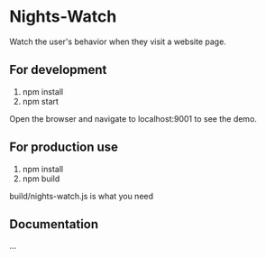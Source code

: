 Nights-Watch
============

Watch the user's behavior when they visit a website page.

## For development

1. npm install
2. npm start

Open the browser and navigate to localhost:9001 to see the demo.

## For production use

1. npm install
2. npm build

build/nights-watch.js is what you need

## Documentation

...


